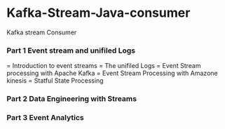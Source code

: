 # Kafka-Stream-Java-consumer
Kafka stream Consumer 
### Part 1 Event stream and unifiled Logs
= Introduction to event streams 
= The unifiled Logs
= Event Stream processing with Apache Kafka
= Event Stream Processing with Amazone kinesis
= Statful State Processing
### Part 2 Data Engineering with Streams
### Part 3 Event Analytics
